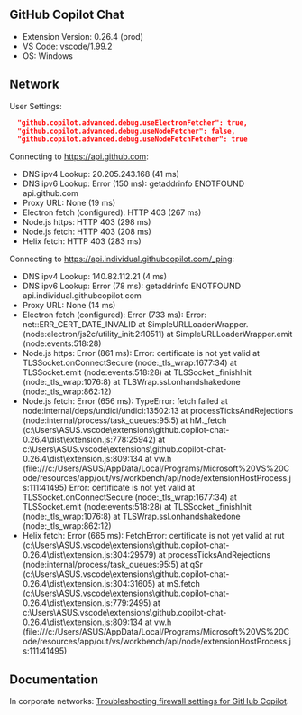 ## GitHub Copilot Chat

- Extension Version: 0.26.4 (prod)
- VS Code: vscode/1.99.2
- OS: Windows

## Network

User Settings:
```json
  "github.copilot.advanced.debug.useElectronFetcher": true,
  "github.copilot.advanced.debug.useNodeFetcher": false,
  "github.copilot.advanced.debug.useNodeFetchFetcher": true
```

Connecting to https://api.github.com:
- DNS ipv4 Lookup: 20.205.243.168 (41 ms)
- DNS ipv6 Lookup: Error (150 ms): getaddrinfo ENOTFOUND api.github.com
- Proxy URL: None (19 ms)
- Electron fetch (configured): HTTP 403 (267 ms)
- Node.js https: HTTP 403 (298 ms)
- Node.js fetch: HTTP 403 (208 ms)
- Helix fetch: HTTP 403 (283 ms)

Connecting to https://api.individual.githubcopilot.com/_ping:
- DNS ipv4 Lookup: 140.82.112.21 (4 ms)
- DNS ipv6 Lookup: Error (78 ms): getaddrinfo ENOTFOUND api.individual.githubcopilot.com
- Proxy URL: None (14 ms)
- Electron fetch (configured): Error (733 ms): Error: net::ERR_CERT_DATE_INVALID
    at SimpleURLLoaderWrapper.<anonymous> (node:electron/js2c/utility_init:2:10511)
    at SimpleURLLoaderWrapper.emit (node:events:518:28)
- Node.js https: Error (861 ms): Error: certificate is not yet valid
    at TLSSocket.onConnectSecure (node:_tls_wrap:1677:34)
    at TLSSocket.emit (node:events:518:28)
    at TLSSocket._finishInit (node:_tls_wrap:1076:8)
    at TLSWrap.ssl.onhandshakedone (node:_tls_wrap:862:12)
- Node.js fetch: Error (656 ms): TypeError: fetch failed
    at node:internal/deps/undici/undici:13502:13
    at processTicksAndRejections (node:internal/process/task_queues:95:5)
    at hM._fetch (c:\Users\ASUS\.vscode\extensions\github.copilot-chat-0.26.4\dist\extension.js:778:25942)
    at c:\Users\ASUS\.vscode\extensions\github.copilot-chat-0.26.4\dist\extension.js:809:134
    at vw.h (file:///c:/Users/ASUS/AppData/Local/Programs/Microsoft%20VS%20Code/resources/app/out/vs/workbench/api/node/extensionHostProcess.js:111:41495)
  Error: certificate is not yet valid
      at TLSSocket.onConnectSecure (node:_tls_wrap:1677:34)
      at TLSSocket.emit (node:events:518:28)
      at TLSSocket._finishInit (node:_tls_wrap:1076:8)
      at TLSWrap.ssl.onhandshakedone (node:_tls_wrap:862:12)
- Helix fetch: Error (665 ms): FetchError: certificate is not yet valid
    at rut (c:\Users\ASUS\.vscode\extensions\github.copilot-chat-0.26.4\dist\extension.js:304:29579)
    at processTicksAndRejections (node:internal/process/task_queues:95:5)
    at qSr (c:\Users\ASUS\.vscode\extensions\github.copilot-chat-0.26.4\dist\extension.js:304:31605)
    at mS.fetch (c:\Users\ASUS\.vscode\extensions\github.copilot-chat-0.26.4\dist\extension.js:779:2495)
    at c:\Users\ASUS\.vscode\extensions\github.copilot-chat-0.26.4\dist\extension.js:809:134
    at vw.h (file:///c:/Users/ASUS/AppData/Local/Programs/Microsoft%20VS%20Code/resources/app/out/vs/workbench/api/node/extensionHostProcess.js:111:41495)

## Documentation

In corporate networks: [Troubleshooting firewall settings for GitHub Copilot](https://docs.github.com/en/copilot/troubleshooting-github-copilot/troubleshooting-firewall-settings-for-github-copilot).